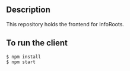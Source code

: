 ## Description ##
This repository holds the frontend for InfoRoots. 

## To run the client ##  

```
$ npm install
$ npm start
```
